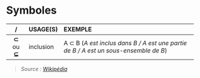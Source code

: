 # Symboles

|/|USAGE(S)|EXEMPLE|
|:--:|:--|:--|
|**⊂** ou **⊆**|inclusion|A ⊂ B (_A est inclus dans B / A est une partie de B / A est un sous-ensemble de B_)|

> _Source : [Wikipédia](https://fr.wikipedia.org/wiki/Table_de_symboles_math%C3%A9matiques)_
